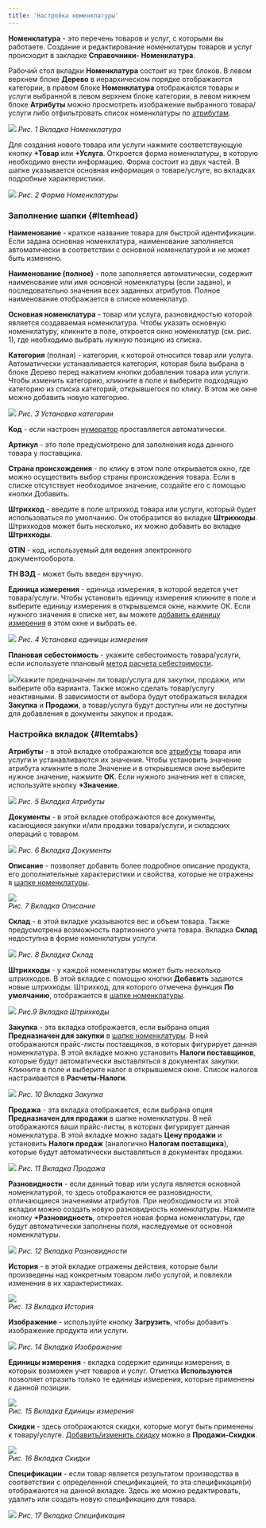 ```yaml
---
title: 'Настройка номенклатуры'
---
```


**Номенклатура** - это перечень товаров и услуг, с которыми вы работаете. Создание и редактирование номенклатуры товаров и услуг происходит в закладке **Справочники- Номенклатура**.

Рабочий стол вкладки **Номенклатура** состоит из трех блоков. В левом верхнем блоке **Дерево** в иерархическом порядке отображаются категории, в правом блоке **Номенклатура** отображаются товары и услуги выбранной в левом верхнем блоке категории, в левом нижнем блоке **Атрибуты** можно просмотреть изображение выбранного товара/услуги либо отфильтровать список номенклатуры по [атрибутам](Attributes.md).

![](images/Items_directory_1.png)
*Рис. 1 Вкладка Номенклатура*

  

Для создания нового товара или услуги нажмите соответствующую кнопку **+Товар** или **+Услуга**. Откроется форма номенклатуры, в которую необходимо внести информацию. Форма состоит из двух частей. В шапке указывается основная информация о товаре/услуге, во вкладках подробные характеристики.

![](images/Items_directory_2.png)
*Рис. 2 Форма Номенклатуры*

### Заполнение шапки {#Itemhead}

**Наименование** - краткое название товара для быстрой идентификации. Если задана основная номенклатура, наименование заполняется автоматически в соответствии с основной номенклатурой и не может быть изменено.

**Наименование (полное)** - поле заполняется автоматически, содержит наименование или имя основной номенклатуры (если задано), и последовательно значения всех заданных атрибутов. Полное наименование отображается в списке номенклатур.

**Основная номенклатура** - товар или услуга, разновидностью которой является создаваемая номенклатура. Чтобы указать основную номенклатуру, кликните в поле, откроется окно номенклатур (см. рис. 1), где необходимо выбрать нужную позицию из списка.

**Категория** (полная) - категория, к которой относится товар или услуга. Автоматически устанавливается категория, которая была выбрана в блоке Дерево перед нажатием кнопки добавления товара или услуги. Чтобы изменить категорию, кликните в поле и выберите подходящую категорию из списка категорий, открывшегося по клику. В этом же окне можно добавить новую категорию.

![](images/Items_directory_3.png)
*Рис. 3 Установка категории*

  

**Код** - если настроен [нумератор](Numerators.md) проставляется автоматически.

**Артикул** - это поле предусмотрено для заполнения кода данного товара у поставщика.

**Страна происхождения** - по клику в этом поле открывается окно, где можно осуществить выбор страны происхождения товара. Если в списке отсутствует необходимое значение, создайте его с помощью кнопки Добавить.

**Штрихкод** - введите в поле штрихкод товара или услуги, который будет использоваться по умолчанию. Он отобразится во вкладке **Штрихкоды**. Штрихкодов может быть несколько, их можно добавить во вкладке **Штрихкоды**.

**GTIN** - код, используемый для ведения электронного документооборота.

**ТН ВЭД** - может быть введен вручную.

**Единица измерения** - единица измерения, в которой ведется учет товара/услуги. Чтобы установить единицу измерения кликните в поле и выберите единицу измерения в открывшемся окне, нажмите ОК. Если нужного значения в списке нет, вы можете [добавить единицу измерения](Units_of_measure.md) в этом окне и выбрать ее.

![](images/Items_directory_4.png)
*Рис. 4 Установка единицы измерения*

  

**Плановая себестоимость** - укажите себестоимость товара/услуги, если используете плановый [метод расчета себестоимости](Categories.md).

  

![](images/Items_directory_5.png)Укажите предназначен ли товар/услуга для закупки, продажи, или выберите оба варианта. Также можно сделать товар/услугу неактивными. В зависимости от выбора будут отображаться вкладки **Закупка** и **Продажи**, а товар/услуга будут доступны или не доступны для добавления в документы закупок и продаж.

### Настройка вкладок {#Itemtabs}

**Атрибуты** - в этой вкладке отображаются все [атрибуты](Attributes.md) товара или услуги и устанавливаются их значения. Чтобы установить значение атрибута кликните в поле Значение и в открывшемся окне выберите нужное значение, нажмите **ОК**. Если нужного значения нет в списке, используйте кнопку **+Значение**.

![](images/Items_directory_6.png)
*Рис. 5 Вкладка Атрибуты*

  

**Документы** - в этой вкладке отображаются все документы, касающиеся закупки и/или продажи товара/услуги, и складских операций с товаром.

![](images/Items_directory_7.png)
*Рис. 6 Вкладка Документы*

  

**Описание** - позволяет добавить более подробное описание продукта, его дополнительные характеристики и свойства, которые не отражены в [шапке номенклатуры](Items_directory.md#Itemhead).

![](images/Items_directory_8.png)  
*Рис. 7 Вкладка Описание*

  

**Склад** - в этой вкладке указываются вес и объем товара. Также предусмотрена возможность партионного учета товара. Вкладка **Склад** недоступна в форме номенклатуры услуги.

![](images/Items_directory_9.png)
*Рис. 8 Вкладка Склад*

  

**Штрихкоды** - у каждой номенклатуры может быть несколько штрихкодов. В этой вкладке с помощью кнопки **Добавить** задаются новые штрихкоды. Штрихкод, для которого отмечена функция **По умолчанию**, отображается в [шапке номенклатуры](Items_directory.md#Itemhead).

![](images/Items_directory_10.png)
*Рис.9 Вкладка Штрихкоды*

  

**Закупка** - эта вкладка отображается, если выбрана опция **Предназначен для закупки** в [шапке номенклатуры](Items_directory.md#Itemhead). В ней отображаются прайс-листы поставщиков, в которых фигурирует данная номенклатура. В этой вкладке можно установить **Налоги поставщиков**, которые будут автоматически выставляться в документах закупки. Кликните в поле и выберите налог в открывшемся окне. Список налогов настраивается в **Расчеты-Налоги**.

![](images/Items_directory_12.png)
*Рис. 10 Вкладка Закупка*

  

**Продажа** - эта вкладка отображается, если выбрана опция **Предназначен для продажи** в шапке номенклатуры. В ней отображаются ваши прайс-листы, в которых фигурирует данная номенклатура. В этой вкладке можно задать **Цену продажи** и установить **Налоги продаж** (аналогично **Налогам поставщика**), которые будут автоматически выставляться в документах продажи.

![](images/Items_directory_13.png)
*Рис. 11 Вкладка Продажа*

  

**Разновидности** - если данный товар или услуга является основной номенклатурой, то здесь отображаются ее разновидности, отличающиеся значениями атрибутов. При необходимости из этой вкладки можно создать новую разновидность номенклатуры. Нажмите кнопку **+Разновидность**, откроется новая форма номенклатуры, где будут автоматически заполнены поля, наследуемые от основной номенклатуры.

![](images/Items_directory_14.png)
*Рис. 12 Вкладка Разновидности*

  

**История** - в этой вкладке отражены действия, которые были произведены над конкретным товаром либо услугой, и повлекли изменения в их характеристиках.

![](images/Items_directory_15.png)  
*Рис. 13 Вкладка История*

  

**Изображение** - используйте кнопку **Загрузить**, чтобы добавить изображение продукта или услуги.

![](images/Items_directory_16.png)
*Рис. 14 Вкладка Изображение*

  

**Единицы измерения** - вкладка содержит единицы измерения, в которых возможен учет товаров и услуг. Отметка **Используются** позволяет отразить только те единицы измерения, которые применены к данной позиции.

![](images/Items_directory_17.png)  
*Рис. 15 Вкладка Единицы измерения*

  

**Скидки** - здесь отображаются скидки, которые могут быть применены к товару/услуге. [Добавить/изменить скидку](Discount_settings.md) можно в **Продажи-Скидки**.

![](images/Items_directory_18.png)  
*Рис. 16 Вкладка Скидки*

  

**Спецификации** - если товар является результатом производства в соответствии с определенной спецификацией, то эта спецификация(и) отображаются на данной вкладке. Здесь же можно редактировать, удалить или создать новую спецификацию для товара.

![](images/Items_directory_19.png)
*Рис. 17 Вкладка Спецификация*

  

  



  
